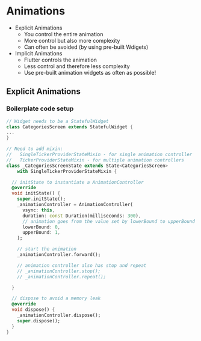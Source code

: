 # Animations
- Explicit Animations
  - You control the entire animation
  - More control but also more complexity
  - Can often be avoided (by using pre-built Wdigets)
- Implicit Animations
  - Flutter controls the animation
  - Less control and therefore less complexity
  - Use pre-built animation widgets as often as possible!
 

## Explicit Animations
### Boilerplate code setup

```dart
// Widget needs to be a StatefulWidget
class CategoriesScreen extends StatefulWidget {
...
}

// Need to add mixin:
//   SingleTickerProviderStateMixin - for single animation controller
//   TickerProviderStateMixin - for multiple animation controllers
class _CategoriesScreenState extends State<CategoriesScreen>
    with SingleTickerProviderStateMixin {

  // initState to instantiate a AnimationController
  @override
  void initState() {
    super.initState();
    _animationController = AnimationController(
      vsync: this,
      duration: const Duration(milliseconds: 300),
      // animation goes from the value set by lowerBound to upperBound
      lowerBound: 0,
      upperBound: 1,
    );

    // start the animation
    _animationController.forward();

    // animation controller also has stop and repeat
    // _animationController.stop();
    // _animationController.repeat();

  }

  // dispose to avoid a memory leak
  @override
  void dispose() {
    _animationController.dispose();
    super.dispose();
  }
}
```
